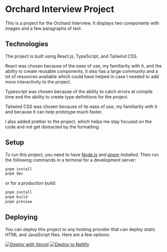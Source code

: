 # Orchard Interview Project

This is a project for the Orchard Interview. It displays two components with images and a few paragraphs of text.

## Technologies

The project is built using React.js, TypeScript, and Tailwind CSS.

React was chosen because of the ease of use, my familiarity with it, and the ability to create reusable components, it also has a large community and a lot of resources available which could have helped in case I needed to add more interactivity to the project.

Typescript was chosen because of the ability to catch errors at compile time and the ability to create type definitions for the project.

Tailwind CSS was chosen because of its ease of use, my familiarity with it and because it can help prototype much faster.

I also added prettier to the project, which helps me stay focused on the code and not get distracted by the formatting.

## Setup

To run this project, you need to have [Node.js](https://nodejs.org/en/download/) and [pnpm](https://pnpm.io/installation) installed. Then run the following commands in a terminal for a development server:

```bash
pnpm install
pnpm dev
```

or for a production build:

```bash
pnpm install
pnpm build
pnpm preview
```

## Deploying

You can deploy this project to any hosting provider that can deploy static HTML and JavaScript files. Here are a few options:

[![Deploy with Vercel](https://vercel.com/button)](https://vercel.com/new/clone?repository-url=https%3A%2F%2Fgithub.com%2FArchiyopp%2Forchard-interview)
[![Deploy to Netlify](https://www.netlify.com/img/deploy/button.svg)](https://app.netlify.com/start/deploy?repository=https://github.com/Archiyopp/orchard-interview)
